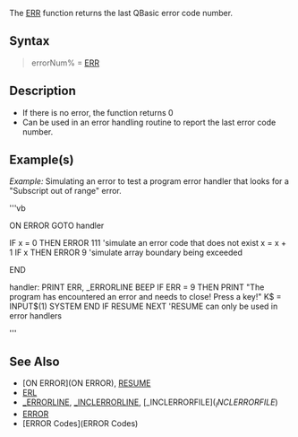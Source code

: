 The [ERR](ERR) function returns the last QBasic error code number. 


## Syntax

>  errorNum% = [ERR](ERR)


## Description

* If there is no error, the function returns 0
* Can be used in an error handling routine to report the last error code number.


## Example(s)

*Example:* Simulating an error to test a program error handler that looks for a "Subscript out of range" error.

'''vb

ON ERROR GOTO handler

IF x = 0 THEN ERROR 111  'simulate an error code that does not exist
x = x + 1
IF x THEN ERROR 9        'simulate array boundary being exceeded

END

handler:
PRINT ERR, _ERRORLINE
BEEP
IF ERR = 9 THEN
  PRINT "The program has encountered an error and needs to close! Press a key!"
  K$ = INPUT$(1)
  SYSTEM
END IF
RESUME NEXT               'RESUME can only be used in error handlers 

'''


## See Also

* [ON ERROR](ON ERROR), [RESUME](RESUME)
* [ERL](ERL)
* [_ERRORLINE](_ERRORLINE), [_INCLERRORLINE](_INCLERRORLINE), [_INCLERRORFILE$](_INCLERRORFILE$)
* [ERROR](ERROR)
* [ERROR Codes](ERROR Codes)




